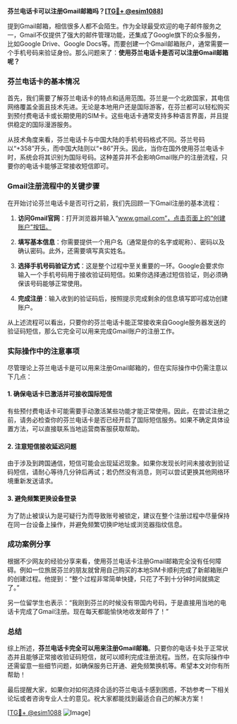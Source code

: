**芬兰电话卡可以注册Gmail邮箱吗？[[TG💪+ @esim1088](https://t.me/s/esim1088)]**

提到Gmail邮箱，相信很多人都不会陌生。作为全球最受欢迎的电子邮件服务之一，Gmail不仅提供了强大的邮件管理功能，还集成了Google旗下的众多服务，比如Google Drive、Google Docs等。而要创建一个Gmail邮箱账户，通常需要一个手机号码来验证身份。那么问题来了：**使用芬兰电话卡是否可以注册Gmail邮箱呢？**

### 芬兰电话卡的基本情况

首先，我们需要了解芬兰电话卡的特点和适用范围。芬兰是一个北欧国家，其电信网络覆盖全面且技术先进。无论是本地用户还是国际游客，在芬兰都可以轻松购买到预付费电话卡或长期使用的SIM卡。这些电话卡通常支持多种语言界面，并且提供稳定的国际漫游服务。

从技术角度来看，芬兰电话卡与中国大陆的手机号码格式不同。芬兰号码以“+358”开头，而中国大陆则以“+86”开头。因此，当你在国外使用芬兰电话卡时，系统会将其识别为国际号码。这种差异并不会影响Gmail账户的注册流程，只要你的电话卡能够正常接收短信即可。

### Gmail注册流程中的关键步骤

在开始讨论芬兰电话卡是否可行之前，我们先回顾一下Gmail注册的基本流程：

1. **访问Gmail官网**：打开浏览器并输入“www.gmail.com”，点击页面上的“创建账户”按钮。
   
2. **填写基本信息**：你需要提供一个用户名（通常是你的名字或昵称）、密码以及确认密码。此外，还需要填写真实姓名。

3. **选择手机号码验证方式**：这是整个过程中至关重要的一环。Google会要求你输入一个手机号码用于接收验证码短信。如果你选择通过短信验证，则必须确保该号码能够正常使用。

4. **完成注册**：输入收到的验证码后，按照提示完成剩余的信息填写即可成功创建账户。

从上述流程可以看出，只要你的芬兰电话卡能正常接收来自Google服务器发送的验证码短信，那么它完全可以用来完成Gmail账户的注册工作。

### 实际操作中的注意事项

尽管理论上芬兰电话卡是可以用来注册Gmail邮箱的，但在实际操作中仍需注意以下几点：

#### 1. 确保电话卡已激活并可接收国际短信
有些预付费电话卡可能需要手动激活某些功能才能正常使用。因此，在尝试注册之前，请务必检查你的芬兰电话卡是否已经开启了国际短信服务。如果不确定具体设置方法，可以直接联系当地运营商客服获取帮助。

#### 2. 注意短信接收延迟问题
由于涉及到跨国通信，短信可能会出现延迟现象。如果你发现长时间未接收到验证码短信，请耐心等待几分钟后再试；若仍然没有消息，则可以尝试更换其他网络环境重新发送请求。

#### 3. 避免频繁更换设备登录
为了防止被误认为是可疑行为而导致账号被锁定，建议在整个注册过程中尽量保持在同一台设备上操作，并避免频繁切换IP地址或浏览器指纹信息。

### 成功案例分享

根据不少网友的经验分享来看，使用芬兰电话卡注册Gmail邮箱完全没有任何障碍。例如一位旅居芬兰的朋友就曾用自己购买的本地SIM卡顺利完成了新邮箱账户的创建过程。他提到：“整个过程非常简单快捷，只花了不到十分钟时间就搞定了。”

另一位留学生也表示：“我刚到芬兰的时候没有带国内号码，于是直接用当地的电话卡完成了Gmail注册。现在每天都能愉快地收发邮件了！”

### 总结

综上所述，**芬兰电话卡完全可以用来注册Gmail邮箱**。只要你的电话卡处于正常状态并且能够正常接收验证码短信，就可以顺利完成注册流程。当然，在实际操作中还需留意一些细节问题，如确保服务已开通、避免频繁换机等。希望本文对你有所帮助！

最后提醒大家，如果你对如何选择合适的芬兰电话卡感到困惑，不妨参考一下相关论坛或者咨询专业人士的意见。祝大家都能找到最适合自己的解决方案！

[[TG💪+ @esim1088](https://t.me/s/esim1088) ![Image](https://i.postimg.cc/4NQfJmqS/Snipaste-2025-05-13-00-14-12.png)]